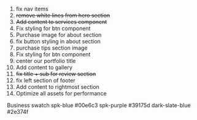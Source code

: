 1. fix nav items
2. ~~remove white lines from hero section~~
3. ~~Add content to services component~~
4. Fix styling for btn component
5. Purchase image for about section
6. fix button styling in about section
7. purchase tips section image
8. Fix styling for btn component
9. center our portfolio title
10. Add content to gallery
11. ~~fix title + sub for review section~~
12. fix left section of footer
13. Add content to rightmost section
14. Optimize all assets for performance

Business swatch
spk-blue #00e6c3
spk-purple #39175d
dark-slate-blue #2e374f
